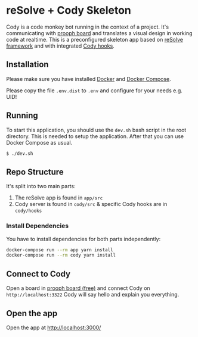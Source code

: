 # reSolve + Cody Skeleton

Cody is a code monkey bot running in the context of a project. It's communicating with [prooph board](https://prooph-board.com/) and translates a visual design in working code at realtime.
This is a preconfigured skeleton app based on [reSolve framework](https://github.com/reimagined/resolve) and with integrated [Cody hooks](https://github.com/event-engine/nodejs-inspectio-cody).

## Installation
Please make sure you have installed [Docker](https://docs.docker.com/install/ "Install Docker") 
and [Docker Compose](https://docs.docker.com/compose/install/ "Install Docker Compose").

Please copy the file `.env.dist` to `.env` and configure for your needs e.g. UID!

## Running

To start this application, you should use the `dev.sh` bash script in the root directory.
This is needed to setup the application. After that you can use Docker Compose as usual.

```bash
$ ./dev.sh
```

## Repo Structure

It's split into two main parts:

1. The reSolve app is found in `app/src`
2. Cody server is found in `cody/src` & specific Cody hooks are in `cody/hooks`

### Install Dependencies

You have to install dependencies for both parts independently:

```bash
docker-compose run --rm app yarn install
docker-compose run --rm cody yarn install
```
## Connect to Cody

Open a board in [prooph board (free)](https://free.prooph-board.com/) and connect Cody on `http://localhost:3322`
Cody will say hello and explain you everything.

## Open the app

Open the app at [http://localhost:3000/](http://localhost:3000/)

